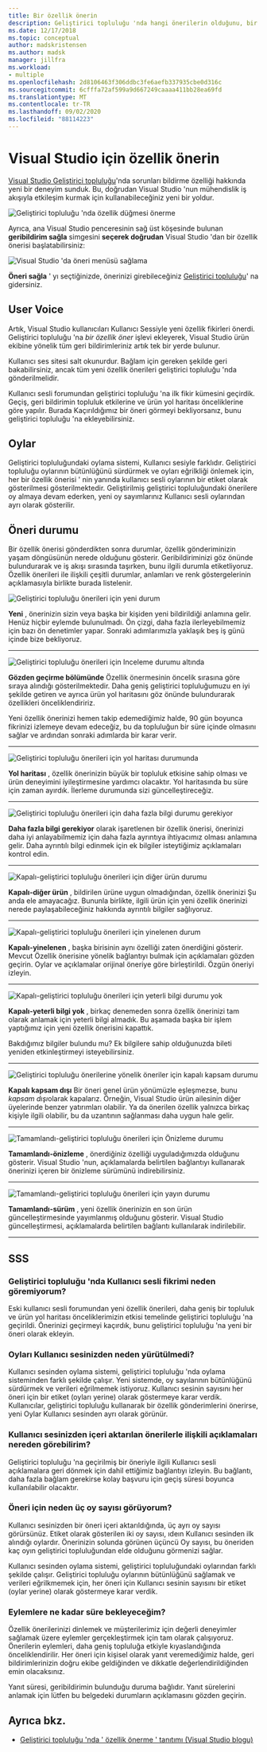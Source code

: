 ```yaml
---
title: Bir özellik önerin
description: Geliştirici topluluğu 'nda hangi önerilerin olduğunu, bir önerinizin nasıl yapılacağını ve önerilerin Visual Studio yol haritasında Microsoft tarafından nasıl kullanıldığını açıklar.
ms.date: 12/17/2018
ms.topic: conceptual
author: madskristensen
ms.author: madsk
manager: jillfra
ms.workload:
- multiple
ms.openlocfilehash: 2d8106463f306ddbc3fe6aefb337935cbe0d316c
ms.sourcegitcommit: 6cfffa72af599a9d667249caaaa411bb28ea69fd
ms.translationtype: MT
ms.contentlocale: tr-TR
ms.lasthandoff: 09/02/2020
ms.locfileid: "88114223"
---
```

# <a name="suggest-a-feature-for-visual-studio"></a>Visual Studio için özellik önerin

[Visual Studio Geliştirici topluluğu](https://developercommunity.visualstudio.com)'nda sorunları bildirme özelliği hakkında yeni bir deneyim sunduk. Bu, doğrudan Visual Studio 'nun mühendislik iş akışıyla etkileşim kurmak için kullanabileceğiniz yeni bir yoldur.

![Geliştirici topluluğu 'nda özellik düğmesi önerme](media/suggest-a-feature/suggest-feature-button.png)

Ayrıca, ana Visual Studio penceresinin sağ üst köşesinde bulunan **geribildirim sağla** simgesini **seçerek doğrudan** Visual Studio 'dan bir özellik önerisi başlatabilirsiniz:

![Visual Studio 'da öneri menüsü sağlama](media/suggest-a-feature/provide-suggestion.png)

**Öneri sağla** ' yı seçtiğinizde, önerinizi girebileceğiniz [Geliştirici topluluğu](https://developercommunity.visualstudio.com)' na gidersiniz.

## <a name="user-voice"></a>User Voice

Artık, Visual Studio kullanıcıları Kullanıcı Sessiyle yeni özellik fikirleri önerdi. Geliştirici topluluğu 'na *bir özellik öner* işlevi ekleyerek, Visual Studio ürün ekibine yönelik tüm geri bildirimleriniz artık tek bir yerde bulunur.

Kullanıcı ses sitesi salt okunurdur. Bağlam için gereken şekilde geri bakabilirsiniz, ancak tüm yeni özellik önerileri geliştirici topluluğu 'nda gönderilmelidir.

Kullanıcı sesli forumundan geliştirici topluluğu 'na ilk fikir kümesini geçirdik. Geçiş, geri bildirimin topluluk etkilerine ve ürün yol haritası önceliklerine göre yapılır. Burada Kaçırıldığımız bir öneri görmeyi bekliyorsanız, bunu geliştirici topluluğu 'na ekleyebilirsiniz.

## <a name="votes"></a>Oylar

Geliştirici topluluğundaki oylama sistemi, Kullanıcı sesiyle farklıdır. Geliştirici topluluğu oylarının bütünlüğünü sürdürmek ve oyları eğrilkliği önlemek için, her bir özellik önerisi ' nin yanında kullanıcı sesli oylarının bir etiket olarak gösterilmesi gösterilmektedir. Geliştirilmiş geliştirici topluluğundaki önerilere oy almaya devam ederken, yeni oy sayımlarınız Kullanıcı sesli oylarından ayrı olarak gösterilir.

## <a name="suggestion-status"></a>Öneri durumu

Bir özellik önerisi gönderdikten sonra durumlar, özellik gönderiminizin yaşam döngüsünün nerede olduğunu gösterir. Geribildiriminizi göz önünde bulundurarak ve iş akışı sırasında taşırken, bunu ilgili durumla etiketliyoruz. Özellik önerileri ile ilişkili çeşitli durumlar, anlamları ve renk göstergelerinin açıklamasıyla birlikte burada listelenir.

![Geliştirici topluluğu önerileri için yeni durum](../ide/media/SuggestStates/New.jpg)

**Yeni** , önerinizin sizin veya başka bir kişiden yeni bildirildiği anlamına gelir. Henüz hiçbir eylemde bulunulmadı. Ön çizgi, daha fazla ilerleyebilmemiz için bazı ön denetimler yapar. Sonraki adımlarımızla yaklaşık beş iş günü içinde bize bekliyoruz.

- - -

![Geliştirici topluluğu önerileri için Inceleme durumu altında](../ide/media/SuggestStates/UnderReview.jpg)

**Gözden geçirme bölümünde** Özellik önermesinin öncelik sırasına göre sıraya alındığı gösterilmektedir. Daha geniş geliştirici topluluğumuzu en iyi şekilde getiren ve ayrıca ürün yol haritasını göz önünde bulundurarak özellikleri önceliklendiririz.

Yeni özellik önerinizi hemen takip edemediğimiz halde, 90 gün boyunca fikrinizi izlemeye devam edeceğiz, bu da topluluğun bir süre içinde olmasını sağlar ve ardından sonraki adımlarda bir karar verir.

- - -

![Geliştirici topluluğu önerileri için yol haritası durumunda](../ide/media/SuggestStates/OnRoadmap.jpg)

**Yol haritası** , özellik önerinizin büyük bir topluluk etkisine sahip olması ve ürün deneyimini iyileştirmesine yardımcı olacaktır. Yol haritasında bu süre için zaman ayırdık. İlerleme durumunda sizi güncelleştireceğiz.

- - -

![Geliştirici topluluğu önerileri için daha fazla bilgi durumu gerekiyor](../ide/media/SuggestStates/NeedMoreInfo.jpg)

**Daha fazla bilgi gerekiyor** olarak işaretlenen bir özellik önerisi, önerinizi daha iyi anlayabilmemiz için daha fazla ayrıntıya ihtiyacımız olması anlamına gelir. Daha ayrıntılı bilgi edinmek için ek bilgiler isteytiğimiz açıklamaları kontrol edin.

- - -

![Kapalı-geliştirici topluluğu önerileri için diğer ürün durumu](../ide/media/SuggestStates/ClosedOtherProduct.jpg)

**Kapalı-diğer ürün** , bildirilen ürüne uygun olmadığından, özellik önerinizi Şu anda ele amayacağız. Bununla birlikte, ilgili ürün için yeni özellik önerinizi nerede paylaşabileceğiniz hakkında ayrıntılı bilgiler sağlıyoruz.

- - -

![Kapalı-geliştirici topluluğu önerileri için yinelenen durum](../ide/media/SuggestStates/ClosedDuplicate.jpg)

**Kapalı-yinelenen** , başka birisinin aynı özelliği zaten önerdiğini gösterir. Mevcut Özellik önerisine yönelik bağlantıyı bulmak için açıklamaları gözden geçirin. Oylar ve açıklamalar orijinal öneriye göre birleştirildi. Özgün öneriyi izleyin.

- - -

![Kapalı-geliştirici topluluğu önerileri için yeterli bilgi durumu yok](../ide/media/SuggestStates/ClosedNotEnoughInfo.jpg)

**Kapalı-yeterli bilgi yok** , birkaç denemeden sonra özellik önerinizi tam olarak anlamak için yeterli bilgi almadık. Bu aşamada başka bir işlem yaptığımız için yeni özellik önerisini kapattık.

Bakdığımız bilgiler bulundu mu? Ek bilgilere sahip olduğunuzda bileti yeniden etkinleştirmeyi isteyebilirsiniz.

- - -

![Geliştirici topluluğu önerilerine yönelik öneriler için kapalı kapsam durumu](../ide/media/SuggestStates/closed-out-of-scope.png)

**Kapalı kapsam dışı** Bir öneri genel ürün yönümüzle eşleşmezse, bunu *kapsam dışı*olarak kapalarız. Örneğin, Visual Studio ürün ailesinin diğer üyelerinde benzer yatırımları olabilir. Ya da önerilen özellik yalnızca birkaç kişiyle ilgili olabilir, bu da uzantının sağlanması daha uygun hale gelir.


- - -

![Tamamlandı-geliştirici topluluğu önerileri için Önizleme durumu](../ide/media/SuggestStates/CompletedPreview.jpg)

**Tamamlandı-önizleme** , önerdiğiniz özelliği uyguladığımızda olduğunu gösterir. Visual Studio 'nun, açıklamalarda belirtilen bağlantıyı kullanarak önerinizi içeren bir önizleme sürümünü indirebilirsiniz.

- - -

![Tamamlandı-geliştirici topluluğu önerileri için yayın durumu](../ide/media/SuggestStates/CompletedRelease.jpg)

**Tamamlandı-sürüm** , yeni özellik önerinizin en son ürün güncelleştirmesinde yayımlanmış olduğunu gösterir. Visual Studio güncelleştirmesi, açıklamalarda belirtilen bağlantı kullanılarak indirilebilir.

- - -

## <a name="faq"></a>SSS

### <a name="why-cant-i-see-my-user-voice-idea-in-developer-community"></a>Geliştirici topluluğu 'nda Kullanıcı sesli fikrimi neden göremiyorum?

Eski kullanıcı sesli forumundan yeni özellik önerileri, daha geniş bir topluluk ve ürün yol haritası önceliklerimizin etkisi temelinde geliştirici topluluğu 'na geçirildi. Önerinizi geçirmeyi kaçırdık, bunu geliştirici topluluğu 'na yeni bir öneri olarak ekleyin.

### <a name="why-have-the-votes-not-been-carried-over-from-user-voice"></a>Oyları Kullanıcı sesinizden neden yürütülmedi?

Kullanıcı sesinden oylama sistemi, geliştirici topluluğu 'nda oylama sisteminden farklı şekilde çalışır. Yeni sistemde, oy sayılarının bütünlüğünü sürdürmek ve verileri eğrilmemek istiyoruz. Kullanıcı sesinin sayısını her öneri için bir etiket (oyları yerine) olarak göstermeye karar verdik. Kullanıcılar, geliştirici topluluğu kullanarak bir özellik gönderimlerini önerirse, yeni Oylar Kullanıcı sesinden ayrı olarak görünür.

### <a name="where-can-i-see-comments-associated-with-the-suggestions-imported-from-user-voice"></a>Kullanıcı sesinizden içeri aktarılan önerilerle ilişkili açıklamaları nereden görebilirim?

Geliştirici topluluğu 'na geçirilmiş bir öneriyle ilgili Kullanıcı sesli açıklamalara geri dönmek için dahil ettiğimiz bağlantıyı izleyin. Bu bağlantı, daha fazla bağlam gerekirse kolay başvuru için geçiş süresi boyunca kullanılabilir olacaktır.

### <a name="why-can-i-see-three-vote-counts-for-a-suggestion"></a>Öneri için neden üç oy sayısı görüyorum?

Kullanıcı sesinizden bir öneri içeri aktarıldığında, üç ayrı oy sayısı görürsünüz. Etiket olarak gösterilen iki oy sayısı, ıdeın Kullanıcı sesinden ilk alındığı oylardır. Önerinizin solunda görünen üçüncü Oy sayısı, bu öneriden kaç oyın geliştirici topluluğundan elde olduğunu görmenizi sağlar.

Kullanıcı sesinden oylama sistemi, geliştirici topluluğundaki oylarından farklı şekilde çalışır. Geliştirici topluluğu oylarının bütünlüğünü sağlamak ve verileri eğrilkmemek için, her öneri için Kullanıcı sesinin sayısını bir etiket (oylar yerine) olarak göstermeye karar verdik.

### <a name="how-long-can-i-expect-actions-to-take"></a>Eylemlere ne kadar süre bekleyeceğim?

Özellik önerilerinizi dinlemek ve müşterilerimiz için değerli deneyimler sağlamak üzere eylemler gerçekleştirmek için tam olarak çalışıyoruz. Önerilerin eylemleri, daha geniş topluluğa etkiyle kıyaslandığında önceliklendirilir. Her öneri için kişisel olarak yanıt veremediğimiz halde, geri bildirimlerinizin doğru ekibe geldiğinden ve dikkatle değerlendirildiğinden emin olacaksınız.

Yanıt süresi, geribildirimin bulunduğu duruma bağlıdır. Yanıt sürelerini anlamak için lütfen bu belgedeki durumların açıklamasını gözden geçirin.

## <a name="see-also"></a>Ayrıca bkz.

- [Geliştirici topluluğu 'nda ' özellik önerme ' tanıtımı (Visual Studio blogu)](https://devblogs.microsoft.com/visualstudio/introducing-suggest-a-feature-in-developer-community/?utm_source=vs_developer_news&utm_medium=referral)
